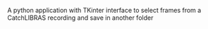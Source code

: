 A python application with TKinter interface to select frames from a CatchLIBRAS recording and save in another folder